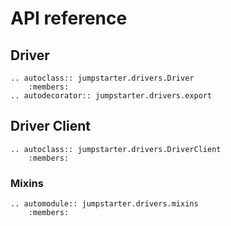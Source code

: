 # API reference

## Driver
```{eval-rst}
.. autoclass:: jumpstarter.drivers.Driver
    :members:
.. autodecorator:: jumpstarter.drivers.export
```

## Driver Client
```{eval-rst}
.. autoclass:: jumpstarter.drivers.DriverClient
    :members:
```

### Mixins
```{eval-rst}
.. automodule:: jumpstarter.drivers.mixins
    :members:
```

